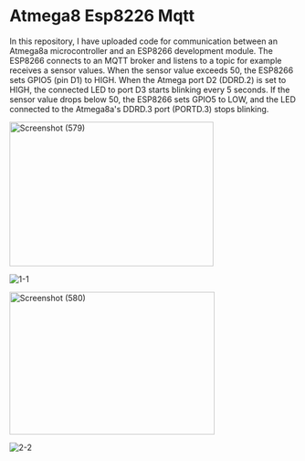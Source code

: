 # Atmega8 Esp8226 Mqtt
In this repository, I have uploaded code for communication between an Atmega8a microcontroller and an ESP8266 development module. The ESP8266 connects to an MQTT broker and listens to a topic for example receives a sensor values. When the sensor value exceeds 50, the ESP8266 sets GPIO5 (pin D1) to HIGH. When the Atmega port D2 (DDRD.2) is set to HIGH, the connected LED  to port D3 starts blinking every 5 seconds. If the sensor value drops below 50, the ESP8266 sets GPIO5 to LOW, and the LED connected to the Atmega8a's DDRD.3 port (PORTD.3) stops blinking.

<img width="357" height="253" alt="Screenshot (579)" src="https://github.com/user-attachments/assets/016ef361-c4e9-4018-a4ee-abcc380e90ef" />

![1-1](https://github.com/user-attachments/assets/58a44bc6-823f-42d6-a2eb-9dfdb8642a12)

<img width="359" height="250" alt="Screenshot (580)" src="https://github.com/user-attachments/assets/823c957c-5cc7-403c-bc98-26728c8040ef" />

![2-2](https://github.com/user-attachments/assets/7941e6a6-876d-4f51-a489-26cc20172b0b)

